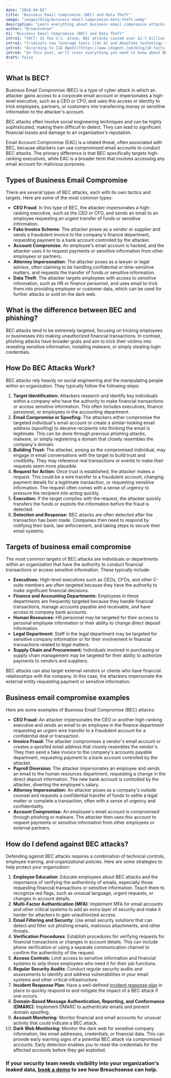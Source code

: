 ```yaml
---
date: "2024-04-02"
title: "Business Email Compromise (BEC) and Data Theft"
image: "images/blog/business-email-compromise-data-theft.webp"
description: "Learn everything about business email compromise attacks. Discover the steps you need to protect against BEC threats."
author: "Breachsense"
h1: "Business Email Compromise (BEC) and Data Theft"
intro1: "FACT: In the U.S. alone, BEC attacks caused over $2.7 billion in losses in 2022 ([FBI](https://www.ic3.gov/Media/PDF/AnnualReport/2022_IC3Report.pdf))."
intro2: "Criminals now leverage tools like AI and deepfake technology to mimic the voices of high-ranking executives within their target organization to increase the credibility of their attacks."
intro3: "According to [ID Agent](https://www.idagent.com/blog/10-facts-about-business-email-compromise-that-youve-got-to-see/), over 70% of organizations have experienced a BEC attack."
intro4: "In this post, we'll cover everything you need to know about BEC attacks and how to protect against them."
draft: false
---
```

## What Is BEC?

Business Email Compromise (BEC) is a type of cyber attack in which an attacker gains access to a corporate email account or impersonates a high-level executive, such as a CEO or CFO, and uses this access or identity to trick employees, partners, or customers into transferring money or sensitive information to the attacker's account.

BEC attacks often involve social engineering techniques and can be highly sophisticated, making them difficult to detect. They can lead to significant financial losses and damage to an organization's reputation.

Email Account Compromise (EAC) is a related threat, often associated with BEC, because attackers can use compromised email accounts to conduct BEC attacks. The primary difference is that BEC specifically targets high-ranking executives, while EAC is a broader term that involves accessing any email account for malicious purposes.

## Types of Business Email Compromise

There are several types of BEC attacks, each with its own tactics and targets. Here are some of the most common types:

- **CEO Fraud**: In this type of BEC, the attacker impersonates a high-ranking executive, such as the CEO or CFO, and sends an email to an employee requesting an urgent transfer of funds or sensitive information.
- **Fake Invoice Scheme**: The attacker poses as a vendor or supplier and sends a fraudulent invoice to the company's finance department, requesting payment to a bank account controlled by the attacker.
- **Account Compromise**: An employee's email account is hacked, and the attacker uses it to request payments or sensitive information from other employees or partners.
- **Attorney Impersonation**: The attacker poses as a lawyer or legal advisor, often claiming to be handling confidential or time-sensitive matters, and requests the transfer of funds or sensitive information.
- **Data Theft**: The attacker targets employees with access to sensitive information, such as HR or finance personnel, and uses email to trick them into providing employee or customer data, which can be used for further attacks or sold on the dark web.

## What is the difference between BEC and phishing?

BEC attacks tend to be extremely targeted, focusing on tricking employees or businesses into making unauthorized financial transactions. In contrast, phishing attacks have broader goals and aim to trick their victims into revealing sensitive information, installing malware, or simply stealing login credentials.

## How Do BEC Attacks Work?

BEC attacks rely heavily on social engineering and the manipulating people within an organization. They typically follow the following steps:

1. **Target Identification:** Attackers research and identify key individuals within a company who have the authority to make financial transactions or access sensitive information. This often includes executives, finance personnel, or employees in the accounting department.
2. **Email Compromise or Spoofing:** The attackers either compromise the targeted individual's email account or create a similar-looking email address (spoofing) to deceive recipients into thinking the email is legitimate. This can be done through previous phishing attacks, malware, or simply registering a domain that closely resembles the company's domain.
3. **Building Trust:** The attacker, posing as the compromised individual, may engage in email conversations with the target to build trust and credibility. They may reference real transactions or events to make their requests seem more plausible.
4. **Request for Action:** Once trust is established, the attacker makes a request. This could be a wire transfer to a fraudulent account, changing payment details for a legitimate transaction, or requesting sensitive information. The request often comes with a sense of urgency to pressure the recipient into acting quickly.
5. **Execution:** If the target complies with the request, the attacker quickly transfers the funds or exploits the information before the fraud is detected.
6. **Detection and Response:** BEC attacks are often detected after the transaction has been made. Companies then need to respond by notifying their bank, law enforcement, and taking steps to secure their email systems.

## Targets of business email compromise

The most common targets of BEC attacks are individuals or departments within an organization that have the authority to conduct financial transactions or access sensitive information. These typically include:

- **Executives:** High-level executives such as CEOs, CFOs, and other C-suite members are often targeted because they have the authority to make significant financial decisions.
- **Finance and Accounting Departments:** Employees in these departments are frequently targeted because they handle financial transactions, manage accounts payable and receivable, and have access to company bank accounts.
- **Human Resources:** HR personnel may be targeted for their access to personal employee information or their ability to change direct deposit information.
- **Legal Department:** Staff in the legal department may be targeted for sensitive company information or for their involvement in financial transactions related to legal matters.
- **Supply Chain and Procurement:** Individuals involved in purchasing or supply chain management may be targeted for their ability to authorize payments to vendors and suppliers.

BEC attacks can also target external vendors or clients who have financial relationships with the company. In this case, the attackers impersonate the external entity requesting payment or sensitive information.

## Business email compromise examples

Here are some examples of Business Email Compromise (BEC) attacks:

- **CEO Fraud:** An attacker impersonates the CEO or another high-ranking executive and sends an email to an employee in the finance department requesting an urgent wire transfer to a fraudulent account for a confidential deal or transaction.
- **Invoice Fraud:** The attacker compromises a vendor's email account or creates a spoofed email address that closely resembles the vendor's. They then send a fake invoice to the company's accounts payable department, requesting payment to a bank account controlled by the attacker.
- **Payroll Diversion:** The attacker impersonates an employee and sends an email to the human resources department, requesting a change in the direct deposit information. The new bank account is controlled by the attacker, diverting the employee's salary.
- **Attorney Impersonation:** An attacker poses as a company's outside counsel and requests a confidential transfer of funds to settle a legal matter or complete a transaction, often with a sense of urgency and confidentiality.
- **Account Compromise:** An employee's email account is compromised through phishing or malware. The attacker then uses this account to request payments or sensitive information from other employees or external partners.

## How do I defend against BEC attacks?

Defending against BEC attacks requires a combination of technical controls, employee training, and organizational policies. Here are some strategies to help protect your organization:

1. **Employee Education**: Educate employees about BEC attacks and the importance of verifying the authenticity of emails, especially those requesting financial transactions or sensitive information. Teach them to recognize red flags, such as unusual language, urgent requests, or changes in account details.
2. **Multi-Factor Authentication (MFA)**: Implement MFA for email accounts and other critical systems to add an extra layer of security and make it harder for attackers to gain unauthorized access.
3. **Email Filtering and Security**: Use email security solutions that can detect and filter out phishing emails, malicious attachments, and other threats.
4. **Verification Procedures**: Establish procedures for verifying requests for financial transactions or changes in account details. This can include phone verification or using a separate communication channel to confirm the authenticity of the request.
5. **Access Controls**: Limit access to sensitive information and financial systems to only those employees who need it for their job functions.
6. **Regular Security Audits**: Conduct regular security audits and assessments to identify and address vulnerabilities in your email systems and other critical infrastructure.
7. **Incident Response Plan**: Have a well-defined [incident response plan](https://www.breachsense.com/blog/data-breach-response/) in place to quickly respond to and mitigate the impact of a BEC attack if one occurs.
8. **Domain-Based Message Authentication, Reporting, and Conformance (DMARC)**: Implement DMARC to authenticate emails and prevent domain spoofing.
9. **Account Monitoring**: Monitor financial and email accounts for unusual activity that could indicate a BEC attack.
10. **Dark Web Monitoring**: Monitor the dark web for sensitive company information, like email addresses, credentials, or financial data. This can provide early warning signs of a potential BEC attack via compromised accounts. Early detection enables you to reset the credentials for the affected accounts before they get exploited.

### If your security team needs visibility into your organization's leaked data, [book a demo](https://www.breachsense.com/book-demo/) to see how Breachsense can help.
